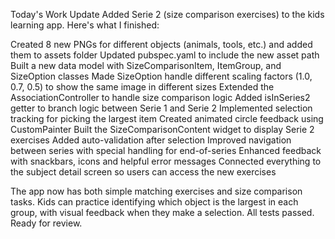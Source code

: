 Today's Work Update
Added Serie 2 (size comparison exercises) to the kids learning app. Here's what I finished:

Created 8 new PNGs for different objects (animals, tools, etc.) and added them to assets folder
Updated pubspec.yaml to include the new asset path
Built a new data model with SizeComparisonItem, ItemGroup, and SizeOption classes
Made SizeOption handle different scaling factors (1.0, 0.7, 0.5) to show the same image in different sizes
Extended the AssociationController to handle size comparison logic
Added isInSeries2 getter to branch logic between Serie 1 and Serie 2
Implemented selection tracking for picking the largest item
Created animated circle feedback using CustomPainter
Built the SizeComparisonContent widget to display Serie 2 exercises
Added auto-validation after selection
Improved navigation between series with special handling for end-of-series
Enhanced feedback with snackbars, icons and helpful error messages
Connected everything to the subject detail screen so users can access the new exercises

The app now has both simple matching exercises and size comparison tasks. Kids can practice identifying which object is the largest in each group, with visual feedback when they make a selection.
All tests passed. Ready for review.